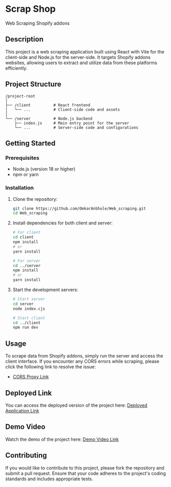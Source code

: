 # Scrap Shop

Web Scraping Shopify addons

## Description

This project is a web scraping application built using React with Vite for the client-side and Node.js for the server-side. It targets Shopify addons websites, allowing users to extract and utilize data from these platforms efficiently.

## Project Structure

```
/project-root
│
├── /client          # React frontend
│   └── ...          # Client-side code and assets
│
└── /server          # Node.js backend
    ├── index.js     # Main entry point for the server
    └── ...          # Server-side code and configurations
```

## Getting Started

### Prerequisites

- Node.js (version 18 or higher)
- npm or yarn

### Installation

1. Clone the repository:
   ```bash
   git clone https://github.com/OmkarAnbhule/Web_scraping.git
   cd Web_scraping
   ```

2. Install dependencies for both client and server:
   ```bash
   # For client
   cd client
   npm install
   # or
   yarn install

   # For server
   cd ../server
   npm install
   # or
   yarn install
   ```

3. Start the development servers:
   ```bash
   # Start server
   cd server
   node index.cjs

   # Start client
   cd ../client
   npm run dev
   ```

## Usage

To scrape data from Shopify addons, simply run the server and access the client interface. If you encounter any CORS errors while scraping, please click the following link to resolve the issue:

- [CORS Proxy Link](https://cors-anywhere.herokuapp.com/corsdemo)

## Deployed Link

You can access the deployed version of the project here: [Deployed Application Link](https://webscrap-sigma.vercel.app/)

## Demo Video

Watch the demo of the project here: [Demo Video Link](https://www.loom.com/share/be0fb8a93bbe45069fdda022727db098?sid=e87f4286-0410-4b48-8c4c-83f9397ce4fb)

## Contributing

If you would like to contribute to this project, please fork the repository and submit a pull request. Ensure that your code adheres to the project's coding standards and includes appropriate tests.